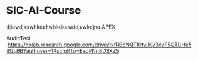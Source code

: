 # SIC-AI-Course
djiawdjkawhkdahwbkdkawddjawkdjna APEX

AudioTest :https://colab.research.google.com/drive/1kfRBcNQTI0tvIIKy3xyF5QTUHu5RGq6B?authuser=1#scrollTo=EaoPNn8D3XZ5
